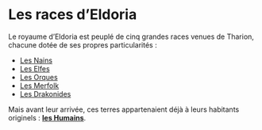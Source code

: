 # Les races d’Eldoria

Le royaume d’Eldoria est peuplé de cinq grandes races venues de Tharion, chacune dotée de ses propres particularités :  
- [Les Nains](nains.md)  
- [Les Elfes](elfes.md)  
- [Les Orques](orques.md)  
- [Les Merfolk](merfolk.md)  
- [Les Drakonides](drakonides.md)  

Mais avant leur arrivée, ces terres appartenaient déjà à leurs habitants originels : [**les Humains**](humains.md).
